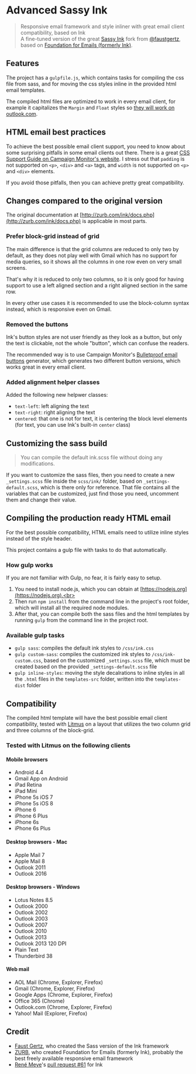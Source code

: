 # Advanced Sassy Ink

> Responsive email framework and style inliner with great email client compatibility, based on Ink<br>
> A fine-tuned version of the great [Sassy Ink](https://github.com/faustgertz/sassy-ink) fork from [@faustgertz](https://github.com/faustgertz), based on [Foundation for Emails (formerly Ink)](http://foundation.zurb.com/emails.html).

## Features

The project has a `gulpfile.js`, which contains tasks for compiling the css file from sass, and for moving the css styles inline in the provided html email templates.

The compiled html files are optimized to work in every email client, for example it capitalizes the `Margin` and `Float` styles so [they will work on outlook.com](https://www.emailonacid.com/blog/article/email-development/outlook.com-does-support-margins).

## HTML email best practices

To achieve the best possible email client support, you need to know about some surprising pitfalls in some email clients out there. There is a great [CSS Support Guide on Campaign Monitor's website](https://www.campaignmonitor.com/css/).
I stress out that `padding` is not supported on `<p>`, `<div>` and `<a>` tags, and `width` is not supported on `<p>` and `<div>` elements.

If you avoid those pitfalls, then you can achieve pretty great compatibility.

## Changes compared to the original version

The original documentation at [http://zurb.com/ink/docs.php](http://zurb.com/ink/docs.php) is applicable in most parts.

### Prefer block-grid instead of grid

The main difference is that the grid columns are reduced to only two by default, as they does not play well with Gmail which has no support for media queries, so it shows all the columns in one row even on very small screens.

That's why it is reduced to only two columns, so it is only good for having support to use a left aligned section and a right aligned section in the same row.

In every other use cases it is recommended to use the block-column syntax instead, which is responsive even on Gmail.

### Removed the buttons

Ink's button styles are not user friendly as they look as a button, but only the text is clickable, not the whole "button", which can confuse the readers.

The recommended way is to use Campaign Monitor's [Bulletproof email buttons](http://buttons.cm/) generator, which generates two different button versions, which works great in every email client.

### Added alignment helper classes

Added the following new helpwer classes:

- `text-left`: left aligning the text
- `text-right`: right aligning the text
- `centered`: that one is not for text, it is centering the block level elements (for text, you can use Ink's built-in `center` class)

## Customizing the sass build

> You can compile the default ink.scss file without doing any modifications.

If you want to customize the sass files, then you need to create a new `_settings.scss` file inside the `scss/ink/` folder, based on `_settings-default.scss`, which is there only for reference. That file contains all the variables that can be customized, just find those you need, uncomment them and change their value.

## Compiling the production ready HTML email

For the best possible compatibility, HTML emails need to utilize inline styles instead of the style header.

This project contains a gulp file with tasks to do that automatically.

### How gulp works

If you are not familiar with Gulp, no fear, it is fairly easy to setup.

1. You need to install node.js, which you can obtain at [https://nodejs.org](https://nodejs.org).<br>
2. Then run `npm install` from the command line in the project's root folder, which will install all the required node modules.<br>
3. After that, you can compile both the sass files and the html templates by running `gulp` from the command line in the project root.

### Available gulp tasks

- `gulp sass`: compiles the default ink styles to `/css/ink.css`
- `gulp custom-sass`: compiles the customized ink styles to `/css/ink-custom.css`, based on the customized `_settings.scss` file, which must be created based on the provided `_settings-default.scss` file
- `gulp inline-styles`: moving the style decalrations to inline styles in all the `.html` files in the `templates-src` folder, written into the `templates-dist` folder

## Compatibility

The compiled html template will have the best possible email client compatibility, tested with [Litmus](https://litmus.com/) on a layout that utilizes the two column grid and three columns of the block-grid.

### Tested with Litmus on the following clients

#### Mobile browsers

- Android 4.4
- Gmail App on Android
- iPad Retina
- iPad Mini
- iPhone 5s iOS 7
- iPhone 5s iOS 8
- iPhone 6
- iPhone 6 Plus
- iPhone 6s
- iPhone 6s Plus

#### Desktop browsers - Mac

- Apple Mail 7
- Apple Mail 8
- Outlook 2011
- Outlook 2016

#### Desktop browsers - Windows

- Lotus Notes 8.5
- Outlook 2000
- Outlook 2002
- Outlook 2003
- Outlook 2007
- Outlook 2010
- Outlook 2013
- Outlook 2013 120 DPI
- Plain Text
- Thunderbird 38

#### Web mail

- AOL Mail (Chrome, Explorer, Firefox)
- Gmail (Chrome, Explorer, Firefox)
- Google Apps (Chrome, Explorer, Firefox)
- Office 365 (Chrome)
- Outlook.com (Chrome, Explorer, Firefox)
- Yahoo! Mail (Explorer, Firefox)

## Credit

* [Faust Gertz](https://github.com/faustgertz), who created the Sass version of the Ink framework
* [ZURB](http://www.zurb.com), who created Foundation for Emails (formerly Ink), probably the best freely available responsive email framework
* [René Meye](https://github.com/renemeye)'s [pull request #61](https://github.com/zurb/ink/pull/61) for Ink
